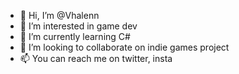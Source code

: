 - 👋 Hi, I’m @Vhalenn
- 👀 I’m interested in game dev
- 🌱 I’m currently learning C#
- 💞️ I’m looking to collaborate on indie games project
- 📫 You can reach me on twitter, insta

<!---
Vhalenn/Vhalenn is a ✨ special ✨ repository because its `README.md` (this file) appears on your GitHub profile.
You can click the Preview link to take a look at your changes.
--->
